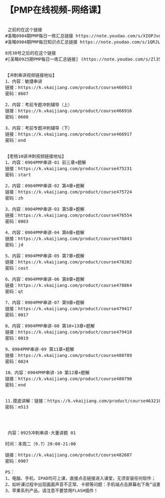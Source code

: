 # 【PMP在线视频-网络课】

 <pre>
 
 之前的在这个链接
#圣略0904期PMP每日一练汇总链接 https://note.youdao.com/s/XIOPJvo3
#圣略0904期PMP每日知识点汇总链接 https://note.youdao.com/s/1QRJL9Kd

8月30号之后的在这个链接
#[圣略0925期PMP每日一练汇总链接] (https://note.youdao.com/s/Zl35fBFL)


【冲刺串讲视频链接地址】
1、内容：敏捷串讲
链接：https://k.vkaijiang.com/product/course466913
密码：0607

2、内容：考前专题冲刺辅导（上）
链接：https://k.vkaijiang.com/product/course466916
密码：0608

3、内容：考前专题冲刺辅导（下）
链接：https://k.vkaijiang.com/product/course466917
密码：end


【老杨10讲冲刺视频链接地址】
1、内容：0904PMP串讲-01 前三章+题解
链接：https://k.vkaijiang.com/product/course475231
密码：start

2、内容：0904PMP串讲-02 第4章+题解
链接：https://k.vkaijiang.com/product/course475724
密码：zh

3、内容：0904PMP串讲-03 第5章+题解
链接：https://k.vkaijiang.com/product/course476554
密码：0803

4、内容：0904PMP串讲-04 第6章+题解
链接：https://k.vkaijiang.com/product/course476843
密码：jd

5、内容：0904PMP串讲-05 第7章+题解
链接：https://k.vkaijiang.com/product/course478202
密码：cost

6、内容：0904PMP串讲-06 第8章+题解
链接：https://k.vkaijiang.com/product/course478864
密码：qt

7、内容：0904PMP串讲-07 第9章+题解
链接：https://k.vkaijiang.com/product/course479417
密码：0817

8、内容：0904PMP串讲-08 第10+13章+题解
链接：https://k.vkaijiang.com/product/course479418
密码：0819

9、0904PMP串讲-09 第11章+题解
链接：https://k.vkaijiang.com/product/course480789
密码：0824

10、内容：0904PMP串讲-10 第12章+题解
链接：https://k.vkaijiang.com/product/course480790
密码：end


11.摸底讲解：链接：https://k.vkaijiang.com/product/course463210
密码：m513


 
 
 内容：0925冲刺串讲-大董讲题 01

时间：本周二（9.7）20:00-21:00

链接：https://k.vkaijiang.com/product/course482687
密码：0907

PS：
1、电脑、手机、IPAD均可上课，直接点击链接进入课堂，无须安装任何软件；
2、如听课过程中出现画面声音不正常、卡顿等问题：手机端点击屏幕右下角“设置-刷新”；电脑端直接刷新网页即可
3、苹果系列产品，请注意不要禁用FLASH插件！


</pre>